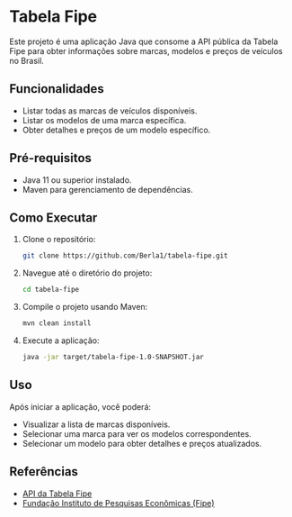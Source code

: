 # Tabela Fipe

Este projeto é uma aplicação Java que consome a API pública da Tabela Fipe para obter informações sobre marcas, modelos e preços de veículos no Brasil.

## Funcionalidades

- Listar todas as marcas de veículos disponíveis.
- Listar os modelos de uma marca específica.
- Obter detalhes e preços de um modelo específico.

## Pré-requisitos

- Java 11 ou superior instalado.
- Maven para gerenciamento de dependências.

## Como Executar

1. Clone o repositório:

   ```bash
   git clone https://github.com/Berla1/tabela-fipe.git
   ```

2. Navegue até o diretório do projeto:

   ```bash
   cd tabela-fipe
   ```

3. Compile o projeto usando Maven:

   ```bash
   mvn clean install
   ```

4. Execute a aplicação:

   ```bash
   java -jar target/tabela-fipe-1.0-SNAPSHOT.jar
   ```

## Uso

Após iniciar a aplicação, você poderá:

- Visualizar a lista de marcas disponíveis.
- Selecionar uma marca para ver os modelos correspondentes.
- Selecionar um modelo para obter detalhes e preços atualizados.


## Referências

- [API da Tabela Fipe](https://parallelum.com.br/fipe/api/v1/carros/marcas)
- [Fundação Instituto de Pesquisas Econômicas (Fipe)](https://www.fipe.org.br/)
